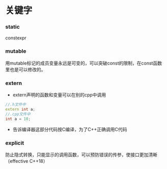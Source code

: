 # 关键字

### static

constexpr

### mutable

用mutable标记的成员变量永远是可变的，可以突破const的限制，在const函数里也是可以修改的。

### extern

* extern声明的函数和变量可以在别的cpp中调用

```cpp
//.h文件中
extern int a;
//.cpp文件中
int a = 10;
```

* 告诉编译器这部分代码按C编译，为了C++正确调用C代码

### explicit

防止隐式转换，只能显示的调用函数，可以预防错误的传参，使接口更加清晰（effective C++18）

